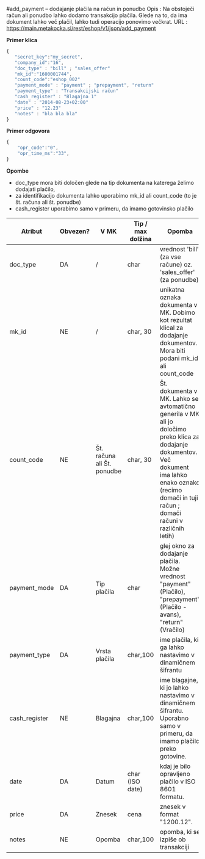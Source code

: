 #add_payment – dodajanje plačila na račun in ponudbo
Opis : Na obstoječi račun ali ponudbo lahko dodamo transakcijo plačila. Glede na to, da ima dokument lahko več plačil, lahko tudi operacijo ponovimo večkrat.
URL : https://main.metakocka.si/rest/eshop/v1/json/add_payment

**Primer klica**
```javascript
{
   "secret_key":"my_secret",
   "company_id":"16",
   "doc_type" : "bill" ; "sales_offer"
   "mk_id":"1600001744",
   "count_code":"eshop_002"   
   "payment_mode" : "payment" ; "prepayment", "return"
   "payment_type" : "Transakcijski račun"
   "cash_register" : "Blagajna 1"
   "date" : "2014-08-23+02:00"
   "price" : "12.23"
   "notes" : "bla bla bla"
}
```

**Primer odgovora**
```javascript
{
    "opr_code":"0",
    "opr_time_ms":"33",
}
```

**Opombe**
- doc_type mora biti določen glede na tip dokumenta na katerega želimo dodajati plačilo,
- za identifikacijo dokumenta lahko uporabimo mk_id ali count_code (to je št. računa ali št. ponudbe)
- cash_register uporabimo samo v primeru, da imamo gotovinsko plačilo

| Atribut | Obvezen? | V MK | Tip / max dolžina | Opomba |
| ------- | -------- | ---- | ----------------- | ------ |
| doc_type | DA | / | char | vrednost 'bill' (za vse račune) oz. 'sales_offer' (za ponudbe)
| mk_id | NE | / | char, 30 | unikatna oznaka dokumenta v MK. Dobimo kot rezultat klical za dodajanje dokumentov. Mora biti podani mk_id ali count_code
| count_code | NE | Št. računa ali Št. ponudbe | char, 30 | Št. dokumenta v MK. Lahko se avtomatično generila v MK ali jo določimo preko klica za dodajanje dokumentov. Več dokument ima lahko enako oznako (recimo domači in tuji račun ; domači računi v različnih letih)
| payment_mode | DA | Tip plačila | char | glej okno za dodajanje plačila. Možne vrednost "payment" (Plačilo), "prepayment" (Plačilo - avans), "return" (Vračilo)
| payment_type | DA | Vrsta plačila | char,100 | ime plačila, ki ga lahko nastavimo v dinamičnem šifrantu
| cash_register | NE | Blagajna | char,100 | ime blagajne, ki jo lahko nastavimo v dinamičnem šifrantu. Uporabno samo v primeru, da imamo plačilo preko gotovine. 
| date | DA | Datum | char (ISO date) | kdaj je bilo opravljeno plačilo v ISO 8601 formatu.
| price | DA | Znesek | cena | znesek v format "1200.12".
| notes | NE | Opomba | char,100 | opomba, ki se izpiše ob transakciji

